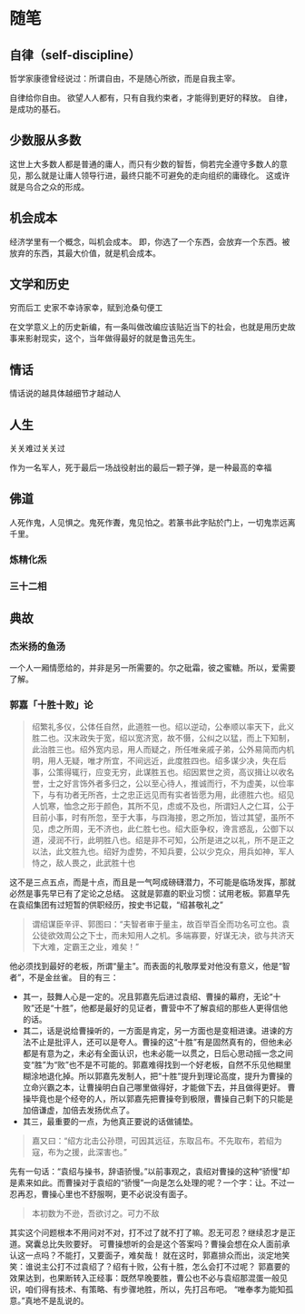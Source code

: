 # 随笔
## 自律（self-discipline）
哲学家康德曾经说过：所谓自由，不是随心所欲，而是自我主宰。

自律给你自由。
欲望人人都有，只有自我约束者，才能得到更好的释放。
自律，是成功的基石。

## 少数服从多数
这世上大多数人都是普通的庸人，而只有少数的智哲，倘若完全遵守多数人的意见，那么就是让庸人领导行进，最终只能不可避免的走向组织的庸碌化。
这或许就是乌合之众的形成。

## 机会成本
经济学里有一个概念，叫机会成本。
即，你选了一个东西，会放弃一个东西。被放弃的东西，其最大价值，就是机会成本。


## 文学和历史
穷而后工
史家不幸诗家幸，赋到沧桑句便工

在文学意义上的历史新编，有一条叫做改编应该贴近当下的社会，也就是用历史故事来影射现实，这个，当年做得最好的就是鲁迅先生。


## 情话
情话说的越具体越细节才越动人


## 人生
关关难过关关过

作为一名军人，死于最后一场战役射出的最后一颗子弹，是一种最高的幸福


## 佛道
人死作鬼，人见惧之。鬼死作聻，鬼见怕之。若篆书此字贴於门上，一切鬼祟远离千里。

### 炼精化炁

### 三十二相


## 典故
### 杰米扬的鱼汤
一个人一厢情愿给的，并非是另一所需要的。尔之砒霜，彼之蜜糖。所以，爱需要了解。

### 郭嘉「十胜十败」论
> 绍繁礼多仪，公体任自然，此道胜一也。绍以逆动，公奉顺以率天下，此义胜二也。汉末政失于宽，绍以宽济宽，故不慑，公纠之以猛，而上下知制，此治胜三也。绍外宽内忌，用人而疑之，所任唯亲戚子弟，公外易简而内机明，用人无疑，唯才所宜，不间远近，此度胜四也。绍多谋少决，失在后事，公策得辄行，应变无穷，此谋胜五也。绍因累世之资，高议揖让以收名誉，士之好言饰外者多归之，公以至心待人，推诚而行，不为虚美，以俭率下，与有功者无所吝，士之忠正远见而有实者皆愿为用，此德胜六也。绍见人饥寒，恤念之形于颜色，其所不见，虑或不及也，所谓妇人之仁耳，公于目前小事，时有所忽，至于大事，与四海接，恩之所加，皆过其望，虽所不见，虑之所周，无不济也，此仁胜七也。绍大臣争权，谗言惑乱，公御下以道，浸润不行，此明胜八也。绍是非不可知，公所是进之以礼，所不是正之以法，此文胜九也。绍好为虚势，不知兵要，公以少克众，用兵如神，军人恃之，敌人畏之，此武胜十也

这不是三点五点，而是十点，而且是一气呵成磅礴潜力，不可能是临场发挥，那就必然是事先早已有了定论之总结。
这就是郭嘉的职业习惯：试用老板。郭嘉早先在袁绍集团有过短暂的供职经历，按史书记载，“绍甚敬礼之”

> 谓绍谋臣辛评、郭图曰：“夫智者审于量主，故百举百全而功名可立也。袁公徒欲效周公之下士，而未知用人之机。多端寡要，好谋无决，欲与共济天下大难，定霸王之业，难矣！”

他必须找到最好的老板，所谓“量主”。而表面的礼敬厚爱对他没有意义，他是“智者”，不是金丝雀。
目的有三：
+ 其一，鼓舞人心是一定的。况且郭嘉先后进过袁绍、曹操的幕府，无论“十败”还是“十胜”，他都是最好的见证者，曹营中不了解袁绍的那些人更得信他的话。
+ 其二，话是说给曹操听的，一方面是肯定，另一方面也是变相进谏。进谏的方法不止是批评人，还可以是夸人。曹操的这“十胜”有是固然真有的，但他未必都是有意为之，未必有全面认识，也未必能一以贯之，日后心思动摇一念之间变“胜”为“败”也不是不可能的。郭嘉难得找到一个好老板，自然不乐见他糊里糊涂地退化掉。所以郭嘉先发制人，把“十胜”提升到理论高度，提升为曹操的立命兴霸之本，让曹操明白自己哪里做得好，才能做下去，并且做得更好。
曹操毕竟也是个经夸的人，所以郭嘉先把曹操夸到极限，曹操自己剩下的只能是加倍谦虚，加倍去发扬优点了。
+ 其三，最重要的一点，为他真正要说的话做铺垫。

> 嘉又曰：“绍方北击公孙瓒，可因其远征，东取吕布。不先取布，若绍为寇，布为之援，此深害也。”

先有一句话：“袁绍与操书，辞语骄慢。”以前事观之，袁绍对曹操的这种“骄慢”却是素来如此。而曹操对于袁绍的“骄慢”一向是怎么处理的呢？一个字：让。不过一忍再忍，曹操心里也不舒服啊，更不必说没有面子。

> 本初数为不逊，吾欲讨之。可力不敌

其实这个问题根本不用问对不对，打不过了就不打了嘛。忍无可忍？继续忍才是正道。窝囊总比失败要好。
可曹操想听的会是这个答案吗？曹操会想在众人面前承认这一点吗？不能打，又要面子，难矣哉！
就在这时，郭嘉排众而出，淡定地笑笑：谁说主公打不过袁绍了？绍有十败，公有十胜，怎么会打不过呢？
郭嘉要的效果达到，也果断转入正经事：既然早晚要胜，曹公也不必与袁绍那混蛋一般见识，咱们得有技术、有策略、有步骤地胜，所以，先打吕布吧。
“唯奉孝为能知孤意。”真地不是乱说的。

